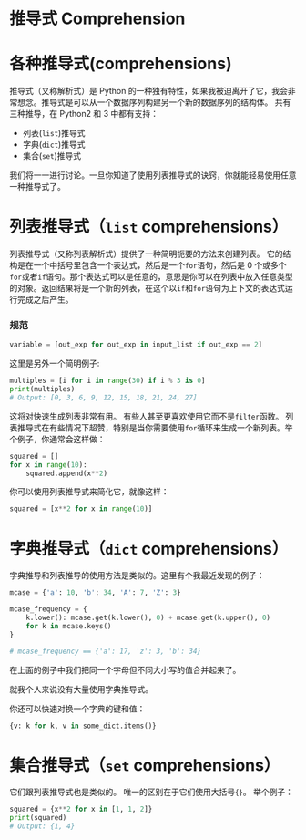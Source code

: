 # 推导式 Comprehension

# 各种推导式(comprehensions)

推导式（又称解析式）是 Python 的一种独有特性，如果我被迫离开了它，我会非常想念。推导式是可以从一个数据序列构建另一个新的数据序列的结构体。 共有三种推导，在 Python2 和 3 中都有支持：

*   列表(`list`)推导式
*   字典(`dict`)推导式
*   集合(`set`)推导式

我们将一一进行讨论。一旦你知道了使用列表推导式的诀窍，你就能轻易使用任意一种推导式了。

# 列表推导式（`list` comprehensions）

列表推导式（又称列表解析式）提供了一种简明扼要的方法来创建列表。
它的结构是在一个中括号里包含一个表达式，然后是一个`for`语句，然后是 0 个或多个`for`或者`if`语句。那个表达式可以是任意的，意思是你可以在列表中放入任意类型的对象。返回结果将是一个新的列表，在这个以`if`和`for`语句为上下文的表达式运行完成之后产生。

### 规范

```py
variable = [out_exp for out_exp in input_list if out_exp == 2] 
```

这里是另外一个简明例子:

```py
multiples = [i for i in range(30) if i % 3 is 0]
print(multiples)
# Output: [0, 3, 6, 9, 12, 15, 18, 21, 24, 27] 
```

这将对快速生成列表非常有用。
有些人甚至更喜欢使用它而不是`filter`函数。
列表推导式在有些情况下超赞，特别是当你需要使用`for`循环来生成一个新列表。举个例子，你通常会这样做：

```py
squared = []
for x in range(10):
    squared.append(x**2) 
```

你可以使用列表推导式来简化它，就像这样：

```py
squared = [x**2 for x in range(10)] 
```

# 字典推导式（`dict` comprehensions）

字典推导和列表推导的使用方法是类似的。这里有个我最近发现的例子：

```py
mcase = {'a': 10, 'b': 34, 'A': 7, 'Z': 3}

mcase_frequency = {
    k.lower(): mcase.get(k.lower(), 0) + mcase.get(k.upper(), 0)
    for k in mcase.keys()
}

# mcase_frequency == {'a': 17, 'z': 3, 'b': 34} 
```

在上面的例子中我们把同一个字母但不同大小写的值合并起来了。

就我个人来说没有大量使用字典推导式。

你还可以快速对换一个字典的键和值：

```py
{v: k for k, v in some_dict.items()} 
```

# 集合推导式（`set` comprehensions）

它们跟列表推导式也是类似的。 唯一的区别在于它们使用大括号`{}`。 举个例子：

```py
squared = {x**2 for x in [1, 1, 2]}
print(squared)
# Output: {1, 4} 
```